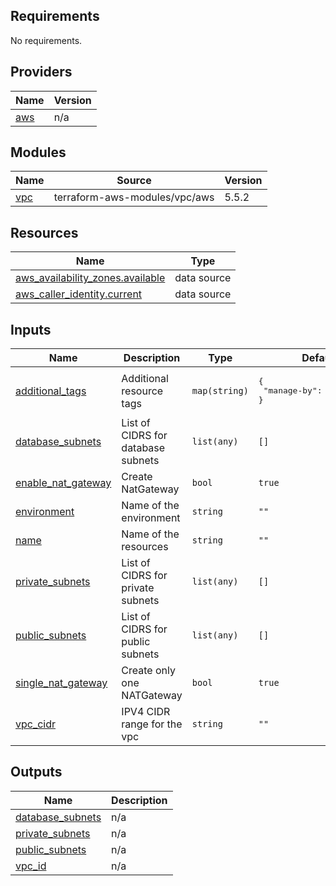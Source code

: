 <!-- BEGIN_TF_DOCS -->
## Requirements

No requirements.

## Providers

| Name | Version |
|------|---------|
| <a name="provider_aws"></a> [aws](#provider\_aws) | n/a |

## Modules

| Name | Source | Version |
|------|--------|---------|
| <a name="module_vpc"></a> [vpc](#module\_vpc) | terraform-aws-modules/vpc/aws | 5.5.2 |

## Resources

| Name | Type |
|------|------|
| [aws_availability_zones.available](https://registry.terraform.io/providers/hashicorp/aws/latest/docs/data-sources/availability_zones) | data source |
| [aws_caller_identity.current](https://registry.terraform.io/providers/hashicorp/aws/latest/docs/data-sources/caller_identity) | data source |

## Inputs

| Name | Description | Type | Default | Required |
|------|-------------|------|---------|:--------:|
| <a name="input_additional_tags"></a> [additional\_tags](#input\_additional\_tags) | Additional resource tags | `map(string)` | <pre>{<br>  "manage-by": "terraform"<br>}</pre> | no |
| <a name="input_database_subnets"></a> [database\_subnets](#input\_database\_subnets) | List of CIDRS for database subnets | `list(any)` | `[]` | no |
| <a name="input_enable_nat_gateway"></a> [enable\_nat\_gateway](#input\_enable\_nat\_gateway) | Create NatGateway | `bool` | `true` | no |
| <a name="input_environment"></a> [environment](#input\_environment) | Name of the environment | `string` | `""` | no |
| <a name="input_name"></a> [name](#input\_name) | Name of the resources | `string` | `""` | no |
| <a name="input_private_subnets"></a> [private\_subnets](#input\_private\_subnets) | List of CIDRS for private subnets | `list(any)` | `[]` | no |
| <a name="input_public_subnets"></a> [public\_subnets](#input\_public\_subnets) | List of CIDRS for public subnets | `list(any)` | `[]` | no |
| <a name="input_single_nat_gateway"></a> [single\_nat\_gateway](#input\_single\_nat\_gateway) | Create only one NATGateway | `bool` | `true` | no |
| <a name="input_vpc_cidr"></a> [vpc\_cidr](#input\_vpc\_cidr) | IPV4 CIDR range for the vpc | `string` | `""` | no |

## Outputs

| Name | Description |
|------|-------------|
| <a name="output_database_subnets"></a> [database\_subnets](#output\_database\_subnets) | n/a |
| <a name="output_private_subnets"></a> [private\_subnets](#output\_private\_subnets) | n/a |
| <a name="output_public_subnets"></a> [public\_subnets](#output\_public\_subnets) | n/a |
| <a name="output_vpc_id"></a> [vpc\_id](#output\_vpc\_id) | n/a |
<!-- END_TF_DOCS -->